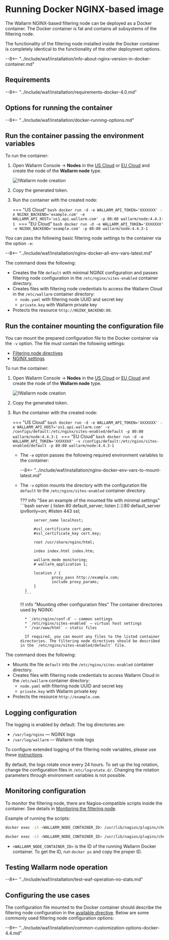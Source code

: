 [doc-wallarm-mode]:           configure-parameters-en.md#wallarm_mode
[doc-config-params]:          configure-parameters-en.md
[doc-monitoring]:             monitoring/intro.md
[waf-mode-instr]:                   configure-wallarm-mode.md
[logging-instr]:                    configure-logging.md
[proxy-balancer-instr]:             using-proxy-or-balancer-en.md
[process-time-limit-instr]:         configure-parameters-en.md#wallarm_process_time_limit
[allocating-memory-guide]:          configuration-guides/allocate-resources-for-node.md
[nginx-waf-directives]:             configure-parameters-en.md
[mount-config-instr]:               #run-the-container-mounting-the-configuration-file
[graylist-docs]:                    ../user-guides/ip-lists/graylist.md
[filtration-modes-docs]:            configure-wallarm-mode.md
[application-configuration]:        ../user-guides/settings/applications.md
[ptrav-attack-docs]:                ../attacks-vulns-list.md#path-traversal
[attacks-in-ui-image]:              ../images/admin-guides/test-attacks-quickstart.png
[versioning-policy]:                ../updating-migrating/versioning-policy.md#version-list
[node-status-docs]:                 configure-statistics-service.md

# Running Docker NGINX‑based image

The Wallarm NGINX-based filtering node can be deployed as a Docker container. The Docker container is fat and contains all subsystems of the filtering node.

The functionality of the filtering node installed inside the Docker container is completely identical to the functionality of the other deployment options.

--8<-- "../include/waf/installation/info-about-nginx-version-in-docker-container.md"

## Requirements

--8<-- "../include/waf/installation/requirements-docker-4.0.md"

## Options for running the container

--8<-- "../include/waf/installation/docker-running-options.md"

## Run the container passing the environment variables

To run the container:

1. Open Wallarm Console → **Nodes** in the [US Cloud](https://us1.my.wallarm.com/nodes) or [EU Cloud](https://my.wallarm.com/nodes) and create the node of the **Wallarm node** type.

    ![!Wallarm node creation](../images/user-guides/nodes/create-cloud-node.png)
1. Copy the generated token.
1. Run the container with the created node:

    === "US Cloud"
        ```bash
        docker run -d -e WALLARM_API_TOKEN='XXXXXXX' -e NGINX_BACKEND='example.com' -e WALLARM_API_HOST='us1.api.wallarm.com' -p 80:80 wallarm/node:4.4.3-1
        ```
    === "EU Cloud"
        ```bash
        docker run -d -e WALLARM_API_TOKEN='XXXXXXX' -e NGINX_BACKEND='example.com' -p 80:80 wallarm/node:4.4.3-1
        ```

You can pass the following basic filtering node settings to the container via the option `-e`:

--8<-- "../include/waf/installation/nginx-docker-all-env-vars-latest.md"

The command does the following:

* Creates the file `default` with minimal NGINX configuration and passes filtering node configuration in the `/etc/nginx/sites-enabled` container directory.
* Creates files with filtering node credentials to access the Wallarm Cloud in the `/etc/wallarm` container directory:
    * `node.yaml` with filtering node UUID and secret key
    * `private.key` with Wallarm private key
* Protects the resource `http://NGINX_BACKEND:80`.

## Run the container mounting the configuration file

You can mount the prepared configuration file to the Docker container via the `-v` option. The file must contain the following settings:

* [Filtering node directives](configure-parameters-en.md)
* [NGINX settings](https://nginx.org/en/docs/beginners_guide.html)

To run the container:

1. Open Wallarm Console → **Nodes** in the [US Cloud](https://us1.my.wallarm.com/nodes) or [EU Cloud](https://my.wallarm.com/nodes) and create the node of the **Wallarm node** type.

    ![!Wallarm node creation](../images/user-guides/nodes/create-cloud-node.png)
1. Copy the generated token.
1. Run the container with the created node:

    === "US Cloud"
        ```bash
        docker run -d -e WALLARM_API_TOKEN='XXXXXXX' -e WALLARM_API_HOST='us1.api.wallarm.com' -v /configs/default:/etc/nginx/sites-enabled/default -p 80:80 wallarm/node:4.4.3-1
        ```
    === "EU Cloud"
        ```bash
        docker run -d -e WALLARM_API_TOKEN='XXXXXXX' -v /configs/default:/etc/nginx/sites-enabled/default -p 80:80 wallarm/node:4.4.3-1
        ```

    * The `-e` option passes the following required environment variables to the container:

        --8<-- "../include/waf/installation/nginx-docker-env-vars-to-mount-latest.md"
    
    * The `-v` option mounts the directory with the configuration file `default` to the `/etc/nginx/sites-enabled` container directory.

        ??? info "See an example of the mounted file with minimal settings"
            ```bash
            server {
                listen 80 default_server;
                listen [::]:80 default_server ipv6only=on;
                #listen 443 ssl;

                server_name localhost;

                #ssl_certificate cert.pem;
                #ssl_certificate_key cert.key;

                root /usr/share/nginx/html;

                index index.html index.htm;

                wallarm_mode monitoring;
                # wallarm_application 1;

                location / {
                        proxy_pass http://example.com;
                        include proxy_params;
                }
            }
            ```

        !!! info "Mounting other configuration files"
            The container directories used by NGINX:

            * `/etc/nginx/conf.d` — common settings
            * `/etc/nginx/sites-enabled` — virtual host settings
            * `/var/www/html` — static files

            If required, you can mount any files to the listed container directories. The filtering node directives should be described in the `/etc/nginx/sites-enabled/default` file.

The command does the following:

* Mounts the file `default` into the `/etc/nginx/sites-enabled` container directory.
* Creates files with filtering node credentials to access Wallarm Cloud in the `/etc/wallarm` container directory:
    * `node.yaml` with filtering node UUID and secret key
    * `private.key` with Wallarm private key
* Protects the resource `http://example.com`.

## Logging configuration

The logging is enabled by default. The log directories are:

* `/var/log/nginx` — NGINX logs
* `/var/log/wallarm` — Wallarm node logs

To configure extended logging of the filtering node variables, please use these [instructions](configure-logging.md).

By default, the logs rotate once every 24 hours. To set up the log rotation, change the configuration files in `/etc/logrotate.d/`. Changing the rotation parameters through environment variables is not possible. 

## Monitoring configuration

To monitor the filtering node, there are Nagios‑compatible scripts inside the container. See details in [Monitoring the filtering node][doc-monitoring].

Example of running the scripts:

``` bash
docker exec -it <WALLARM_NODE_CONTAINER_ID> /usr/lib/nagios/plugins/check_wallarm_tarantool_timeframe -w 1800 -c 900
```

``` bash
docker exec -it <WALLARM_NODE_CONTAINER_ID> /usr/lib/nagios/plugins/check_wallarm_export_delay -w 120 -c 300
```

* `<WALLARM_NODE_CONTAINER_ID>` is the ID of the running Wallarm Docker container. To get the ID, run `docker ps` and copy the proper ID.

## Testing Wallarm node operation

--8<-- "../include/waf/installation/test-waf-operation-no-stats.md"

## Configuring the use cases

The configuration file mounted to the Docker container should describe the filtering node configuration in the [available directive](configure-parameters-en.md). Below are some commonly used filtering node configuration options:

--8<-- "../include/waf/installation/common-customization-options-docker-4.4.md"
